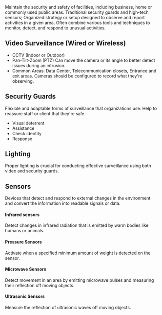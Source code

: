 Maintain the security and safety of facilities, including business, home or commonly used public areas.
Traditional security guards and high-tech sensors;
Organized strategy or setup designed to observe and report activities in a given area.
Often combine various tools and techniques to monitor, detect, and respond to unusual activities.

## Video Surveillance (Wired or Wireless)
- CCTV (Indoor or Outdoor)
- Pan-Tilt-Zoom (PTZ)
	Can move the camera or its angle to better detect issues during an intrusion.
- Common Areas: Data Center, Telecommunication closets, Entrance and exit areas.
Cameras should be configured to record what they're observing.
## Security Guards
Flexible and adaptable forms of surveillance that organizations use. Help to reassure staff or client that they're safe.
- Visual deterrent
- Assistance
- Check identity
- Response
## Lighting
Proper lighting is crucial for conducting effective surveillance using both video and security guards.
## Sensors
Devices that detect and respond to external changes in the environment and convert the information into readable signals or data.
#### Infrared sensors
Detect changes in infrared radiation that is emitted by warm bodies like humans or animals.
#### Pressure Sensors
Activate when a specified minimum amount of weight is detected on the sensor.
#### Microwave Sensors
Detect movement in an area by emitting microwave pulses and measuring their reflection off moving objects.
#### Ultrasonic Sensors
Measure the reflection of ultrasonic waves off moving objects.


 